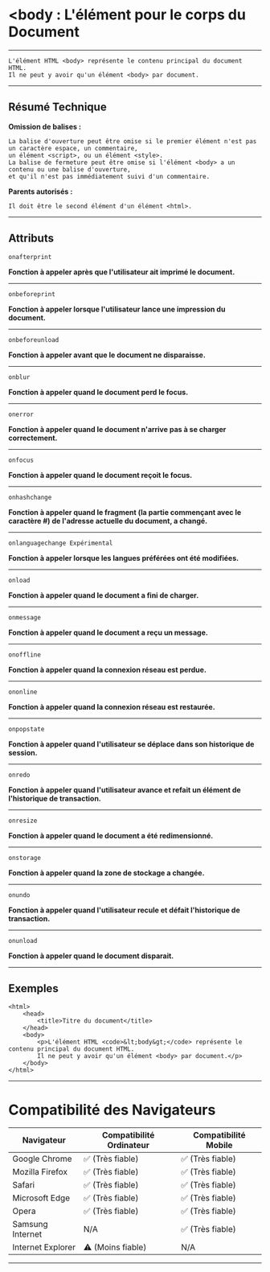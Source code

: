 # **<body : L'élément pour le corps du Document**

---



    L'élément HTML <body> représente le contenu principal du document HTML. 
    Il ne peut y avoir qu'un élément <body> par document.

---



## **Résumé Technique**

**Omission de balises :** 

    La balise d'ouverture peut être omise si le premier élément n'est pas un caractère espace, un commentaire, 
    un élément <script>, ou un élément <style>.
    La balise de fermeture peut être omise si l'élément <body> a un contenu ou une balise d'ouverture, 
    et qu'il n'est pas immédiatement suivi d'un commentaire.


**Parents autorisés :**

	Il doit être le second élément d'un élément <html>.

---



## **Attributs**

    onafterprint
**Fonction à appeler après que l'utilisateur ait imprimé le document.**

---
    onbeforeprint
**Fonction à appeler lorsque l'utilisateur lance une impression du document.**

---
    onbeforeunload
**Fonction à appeler avant que le document ne disparaisse.**

---
    onblur
**Fonction à appeler quand le document perd le focus.**

---
    onerror
**Fonction à appeler quand le document n'arrive pas à se charger correctement.**

---
    onfocus
**Fonction à appeler quand le document reçoit le focus.**

---
    onhashchange
**Fonction à appeler quand le fragment (la partie commençant avec le caractère #) de l'adresse actuelle du document, a changé.**

---
    onlanguagechange Expérimental
**Fonction à appeler lorsque les langues préférées ont été modifiées.**

---
    onload
**Fonction à appeler quand le document a fini de charger.**

---
    onmessage
**Fonction à appeler quand le document a reçu un message.**

---
    onoffline
**Fonction à appeler quand la connexion réseau est perdue.**

---
    ononline
**Fonction à appeler quand la connexion réseau est restaurée.**

---
    onpopstate
**Fonction à appeler quand l'utilisateur se déplace dans son historique de session.**

---
    onredo
**Fonction à appeler quand l'utilisateur avance et refait un élément de l'historique de transaction.**

---
    onresize
**Fonction à appeler quand le document a été redimensionné.**

---
    onstorage
**Fonction à appeler quand la zone de stockage a changée.**

---
    onundo
**Fonction à appeler quand l'utilisateur recule et défait l'historique de transaction.**

---
    onunload
**Fonction à appeler quand le document disparait.**

---



## **Exemples**

    <html>
        <head>
            <title>Titre du document</title>
        </head>
        <body>
            <p>L'élément HTML <code>&lt;body&gt;</code> représente le contenu principal du document HTML. 
            Il ne peut y avoir qu'un élément <body> par document.</p>
        </body>
    </html>

---



# **Compatibilité des Navigateurs**

| Navigateur          | Compatibilité Ordinateur | Compatibilité Mobile |
|---------------------|--------------------------|----------------------|
| Google Chrome       | ✅ (Très fiable)         | ✅ (Très fiable)     |
| Mozilla Firefox     | ✅ (Très fiable)         | ✅ (Très fiable)     |
| Safari              | ✅ (Très fiable)         | ✅ (Très fiable)     |
| Microsoft Edge      | ✅ (Très fiable)         | ✅ (Très fiable)     |
| Opera               | ✅ (Très fiable)         | ✅ (Très fiable)     |
| Samsung Internet    | N/A                      | ✅ (Très fiable)     |
| Internet Explorer   | ⚠️ (Moins fiable)        | N/A                  |

---